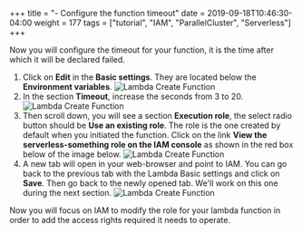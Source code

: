 +++
title = "- Configure the function timeout"
date = 2019-09-18T10:46:30-04:00
weight = 177
tags = ["tutorial", "IAM", "ParallelCluster", "Serverless"]
+++


Now you will configure the timeout for your function, it is the time after which it will be declared failed.

1. Click on **Edit** in the **Basic settings**. They are located below the **Environment variables**.
![Lambda Create Function](/images/serverless/lambda-create7.png)
2. In the section **Timeout**, increase the seconds from 3 to 20.
![Lambda Create Function](/images/serverless/lambda-create8.png)
3. Then scroll down, you will see a section **Execution role**, the select radio button should be **Use an existing role**. The role is the one created by default when you initiated the function. Click on the link **View the serverless-something role on the IAM console** as shown in the red box below of the image below.
![Lambda Create Function](/images/serverless/lambda-create9.png)
4. A new tab will open in your web-browser and point to IAM. You can go back to the previous tab with the Lambda Basic settings and click on **Save**. Then go back to the newly opened tab. We'll work on this one during the next section.
![Lambda Create Function](/images/serverless/lambda-create10.png)

Now you will focus on IAM to modify the role for your lambda function in order to add the access rights required it needs to operate.
